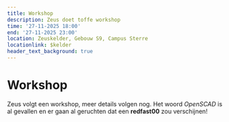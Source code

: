 ```yaml
---
title: Workshop
description: Zeus doet toffe workshop
time: '27-11-2025 18:00'
end: '27-11-2025 23:00'
location: Zeuskelder, Gebouw S9, Campus Sterre
locationlink: $kelder
header_text_background: true
---
```


# Workshop

Zeus volgt een workshop, meer details volgen nog.
Het woord *OpenSCAD* is al gevallen en er gaan al geruchten dat een **redfast00** zou verschijnen!

